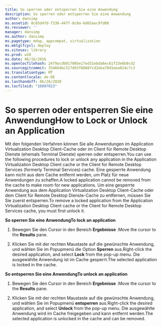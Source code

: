 ```yaml
---
title: So sperren oder entsperren Sie eine Anwendung
description: So sperren oder entsperren Sie eine Anwendung
author: dansimp
ms.assetid: 8c65d4fd-f336-447f-8c0a-6d65aec9fd00
ms.reviewer: ''
manager: dansimp
ms.author: dansimp
ms.pagetype: mdop, appcompat, virtualization
ms.mktglfcycl: deploy
ms.sitesec: library
ms.prod: w10
ms.date: 06/16/2016
ms.openlocfilehash: 2479acdb01708be17ed31ebda6ec61f23e6b0cd2
ms.sourcegitcommit: 354664bc527d93f80687cd2eba70d1eea024c7c3
ms.translationtype: MT
ms.contentlocale: de-DE
ms.lasthandoff: 06/26/2020
ms.locfileid: "10807023"
---
```

# <span data-ttu-id="44761-103">So sperren oder entsperren Sie eine Anwendung</span><span class="sxs-lookup"><span data-stu-id="44761-103">How to Lock or Unlock an Application</span></span>


<span data-ttu-id="44761-104">Mit den folgenden Verfahren können Sie alle Anwendungen im Application Virtualization Desktop Client-Cache oder im Client für Remote Desktop Dienste (ehemals Terminal Dienste) sperren oder entsperren.</span><span class="sxs-lookup"><span data-stu-id="44761-104">You can use the following procedures to lock or unlock any application in the Application Virtualization Desktop Client cache or the Client for Remote Desktop Services (formerly Terminal Services) cache.</span></span> <span data-ttu-id="44761-105">Eine gesperrte Anwendung kann nicht aus dem Cache entfernt werden, um Platz für neue Anwendungen zu schaffen.</span><span class="sxs-lookup"><span data-stu-id="44761-105">A locked application cannot be removed from the cache to make room for new applications.</span></span> <span data-ttu-id="44761-106">Um eine gesperrte Anwendung aus dem Application Virtualization Desktop Client-Cache oder dem Client für Remote Desktop Dienste-Cache zu entfernen, müssen Sie Sie zuerst entsperren.</span><span class="sxs-lookup"><span data-stu-id="44761-106">To remove a locked application from the Application Virtualization Desktop Client cache or the Client for Remote Desktop Services cache, you must first unlock it.</span></span>

**<span data-ttu-id="44761-107">So sperren Sie eine Anwendung</span><span class="sxs-lookup"><span data-stu-id="44761-107">To lock an application</span></span>**

1.  <span data-ttu-id="44761-108">Bewegen Sie den Cursor in den Bereich **Ergebnisse** .</span><span class="sxs-lookup"><span data-stu-id="44761-108">Move the cursor to the **Results** pane.</span></span>

2.  <span data-ttu-id="44761-109">Klicken Sie mit der rechten Maustaste auf die gewünschte Anwendung, und wählen Sie im Popupmenü die Option **Sperren** aus.</span><span class="sxs-lookup"><span data-stu-id="44761-109">Right-click the desired application, and select **Lock** from the pop-up menu.</span></span> <span data-ttu-id="44761-110">Die ausgewählte Anwendung ist im Cache gesperrt.</span><span class="sxs-lookup"><span data-stu-id="44761-110">The selected application is locked in the cache.</span></span>

**<span data-ttu-id="44761-111">So entsperren Sie eine Anwendung</span><span class="sxs-lookup"><span data-stu-id="44761-111">To unlock an application</span></span>**

1.  <span data-ttu-id="44761-112">Bewegen Sie den Cursor in den Bereich **Ergebnisse** .</span><span class="sxs-lookup"><span data-stu-id="44761-112">Move the cursor to the **Results** pane.</span></span>

2.  <span data-ttu-id="44761-113">Klicken Sie mit der rechten Maustaste auf die gewünschte Anwendung, und wählen Sie im Popupmenü **entsperren** aus.</span><span class="sxs-lookup"><span data-stu-id="44761-113">Right-click the desired application, and select **Unlock** from the pop-up menu.</span></span> <span data-ttu-id="44761-114">Die ausgewählte Anwendung wird im Cache freigegeben und kann entfernt werden.</span><span class="sxs-lookup"><span data-stu-id="44761-114">The selected application is unlocked in the cache and can be removed.</span></span>

 

 





